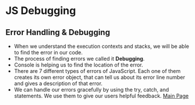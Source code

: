 # JS Debugging

## Error Handling & Debugging
- When we understand the execution contexts and stacks, we will be able to find the error in our code.
- The process of finding errors we called it **Debugging**.
- Console is helping us to find the location of the error.
- There are 7 different types of errors of JavaScript. Each one of them creates its own error object, that can tell us about its error line number and gives a description of that error. 
-  We can handle our errors gracefully by using the try, catch, and statements. We use them to give our users helpful feedback. 
[Main Page](https://basma23.github.io/reading-notes/)
